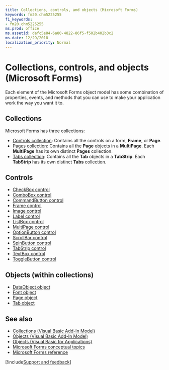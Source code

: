 ```yaml
---
title: Collections, controls, and objects (Microsoft Forms)
keywords: fm20.chm5225255
f1_keywords:
- fm20.chm5225255
ms.prod: office
ms.assetid: dafc5e84-6a80-4822-86f5-f502b402b3c2
ms.date: 12/29/2018
localization_priority: Normal
---
```



# Collections, controls, and objects (Microsoft Forms)

Each element of the Microsoft Forms object model has some combination of properties, events, and methods that you can use to make your application work the way you want it to.

## Collections

Microsoft Forms has three collections:

- [Controls collection](controls-collection-microsoft-forms.md): Contains all the controls on a form, **Frame**, or **Page**.    
- [Pages collection](pages-collection-microsoft-forms.md): Contains all the **Page** objects in a **MultiPage**. Each **MultiPage** has its own distinct **Pages** collection.  
- [Tabs collection](tabs-collection-microsoft-forms.md): Contains all the **Tab** objects in a **TabStrip**. Each **TabStrip** has its own distinct **Tabs** collection.

## Controls

- [CheckBox control](checkbox-control.md)
- [ComboBox control](combobox-control.md)
- [CommandButton control](commandbutton-control.md)
- [Frame control](frame-control.md)
- [Image control](image-control.md)
- [Label control](label-control.md)
- [ListBox control](listbox-control.md)
- [MultiPage control](multipage-control.md)
- [OptionButton control](optionbutton-control.md)
- [ScrollBar control](scrollbar-control.md)
- [SpinButton control](spinbutton-control.md)
- [TabStrip control](tabstrip-control.md)
- [TextBox control](textbox-control.md)
- [ToggleButton control](togglebutton-control.md)
    
    
## Objects (within collections)
    
- [DataObject object](dataobject-object.md)
- [Font object](font-object-microsoft-forms.md)
- [Page object](page-object.md)
- [Tab object](tab-object.md)

## See also

- [Collections (Visual Basic Add-In Model)](../visual-basic-add-in-model/collections-visual-basic-add-in-model.md)
- [Objects (Visual Basic Add-In Model)](../visual-basic-add-in-model/objects-visual-basic-add-in-model.md)
- [Objects (Visual Basic for Applications)](../objects-visual-basic-for-applications.md)
- [Microsoft Forms conceptual topics](concepts-microsoft-forms.md)
- [Microsoft Forms reference](reference-microsoft-forms.md)

[!include[Support and feedback](~/includes/feedback-boilerplate.md)]